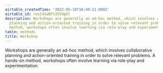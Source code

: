 ```yaml
---
airtable_createdTime: '2022-05-10T10:49:11.000Z'
airtable_id: recC41wBftIV59gVl
description: Workshops are generally an ad-hoc method, which involves collaborative
  planning and action-oriented training in order to solve relevant problems. A hands-on
  method, workshops often involve learning via role-play and experimentation.
table: methods
title: Workshop
---
```


Workshops are generally an ad-hoc method, which involves collaborative planning and action-oriented training in order to solve relevant problems. A hands-on method, workshops often involve learning via role-play and experimentation.